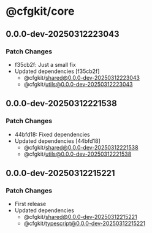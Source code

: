 # @cfgkit/core

## 0.0.0-dev-20250312223043

### Patch Changes

- f35cb2f: Just a small fix
- Updated dependencies [f35cb2f]
  - @cfgkit/shared@0.0.0-dev-20250312223043
  - @cfgkit/utils@0.0.0-dev-20250312223043

## 0.0.0-dev-20250312221538

### Patch Changes

- 44bfd18: Fixed dependencies
- Updated dependencies [44bfd18]
  - @cfgkit/shared@0.0.0-dev-20250312221538
  - @cfgkit/utils@0.0.0-dev-20250312221538

## 0.0.0-dev-20250312215221

### Patch Changes

- First release
- Updated dependencies
  - @cfgkit/shared@0.0.0-dev-20250312215221
  - @cfgkit/typescript@0.0.0-dev-20250312215221
